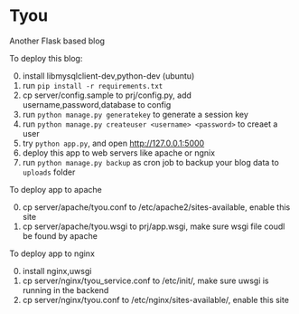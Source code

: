 Tyou
====

Another Flask based blog

To deploy this blog:

0. install libmysqlclient-dev,python-dev (ubuntu)
1. run `pip install -r requirements.txt`
2. cp server/config.sample to prj/config.py, add username,password,database to config 
3. run `python manage.py generatekey` to generate a session key
4. run `python manage.py createuser <username> <password>` to creaet a user
5. try `python app.py`, and open http://127.0.0.1:5000
6. deploy this app to web servers like apache or ngnix
7. run `python manage.py backup` as cron job to backup your blog data to `uploads` folder 


To deploy app to apache

0. cp server/apache/tyou.conf to /etc/apache2/sites-available, enable this site
1. cp server/apache/tyou.wsgi to prj/app.wsgi, make sure wsgi file coudl be found by apache

To deploy app to nginx

0. install nginx,uwsgi
1. cp server/nginx/tyou_service.conf to /etc/init/, make sure uwsgi is running in the backend
2. cp server/nginx/tyou.conf to /etc/nginx/sites-available/, enable this site
